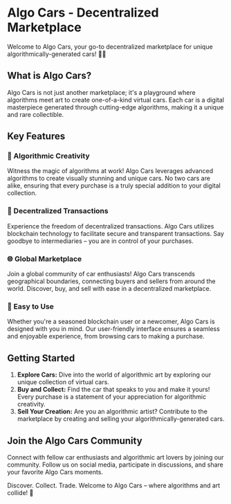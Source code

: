 # Algo Cars - Decentralized Marketplace

Welcome to Algo Cars, your go-to decentralized marketplace for unique algorithmically-generated cars! 🚗✨

## What is Algo Cars?

Algo Cars is not just another marketplace; it's a playground where algorithms meet art to create one-of-a-kind virtual cars. Each car is a digital masterpiece generated through cutting-edge algorithms, making it a unique and rare collectible.

## Key Features

### 🎨 Algorithmic Creativity
Witness the magic of algorithms at work! Algo Cars leverages advanced algorithms to create visually stunning and unique cars. No two cars are alike, ensuring that every purchase is a truly special addition to your digital collection.

### 💸 Decentralized Transactions
Experience the freedom of decentralized transactions. Algo Cars utilizes blockchain technology to facilitate secure and transparent transactions. Say goodbye to intermediaries – you are in control of your purchases.

### 🌐 Global Marketplace
Join a global community of car enthusiasts! Algo Cars transcends geographical boundaries, connecting buyers and sellers from around the world. Discover, buy, and sell with ease in a decentralized marketplace.

### 🚀 Easy to Use
Whether you're a seasoned blockchain user or a newcomer, Algo Cars is designed with you in mind. Our user-friendly interface ensures a seamless and enjoyable experience, from browsing cars to making a purchase.

## Getting Started

1. **Explore Cars:** Dive into the world of algorithmic art by exploring our unique collection of virtual cars.
2. **Buy and Collect:** Find the car that speaks to you and make it yours! Every purchase is a statement of your appreciation for algorithmic creativity.
3. **Sell Your Creation:** Are you an algorithmic artist? Contribute to the marketplace by creating and selling your algorithmically-generated cars.

## Join the Algo Cars Community

Connect with fellow car enthusiasts and algorithmic art lovers by joining our community. Follow us on social media, participate in discussions, and share your favorite Algo Cars moments.



Discover. Collect. Trade. Welcome to Algo Cars – where algorithms and art collide! 🌟
